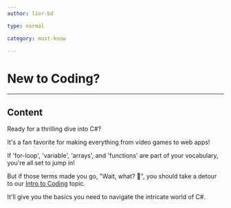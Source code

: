```yaml
---
author: lior-bd

type: normal

category: must-know

---
```


# New to Coding?

---

## Content

Ready for a thrilling dive into C#? 

It's a fan favorite for making everything from video games to web apps!

If 'for-loop', 'variable', 'arrays', and 'functions' are part of your vocabulary, you're all set to jump in!

But if those terms made you go, "Wait, what? 🤔", you should take a detour to our [Intro to Coding](https://app.enki.com/skill/coding-intro) topic. 

It'll give you the basics you need to navigate the intricate world of C#.